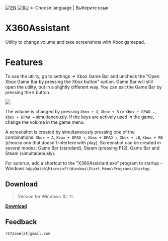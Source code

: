 [![EN](https://user-images.githubusercontent.com/9499881/33184537-7be87e86-d096-11e7-89bb-f3286f752bc6.png)](https://github.com/r57zone/X360Assistant/) 
[![RU](https://user-images.githubusercontent.com/9499881/27683795-5b0fbac6-5cd8-11e7-929c-057833e01fb1.png)](https://github.com/r57zone/X360Assistant/blob/master/README.RU.md)
← Choose language | Выберите язык

# X360Assistant
Utility to change volume and take screenshots with Xbox gamepad.

# Features
To use the utility, go to settings → Xbox Game Bar and uncheck the "Open Xbox Game Bar by pressing the Xbox button" option. Game Bar will still open the utility, but in a slightly different way. You can exit the Game Bar by pressing the `B` button.

![](https://github.com/r57zone/X360Assistant/assets/9499881/1c4fd0a0-0b3e-446e-ab20-94975ff067e3)

The volume is changed by pressing `Xbox + X`, `Xbox + B` or `Xbox + DPAD ←`, `Xbox + DPAD →` simultaneously. If the keys are actively used in the game, change the volume in the game menu.



A screenshot is created by simultaneously pressing one of the combinations: `Xbox + A`, `Xbox + DPAD ↑`, `Xbox + DPAD ↓`, `Xbox + LB`, `Xbox + RB` (choose one that doesn't interfere with play). Screenshot can be created in several modes: Game Bar (standard), Steam (pressing F12), Game Bar and Steam (simultaneously).



For autorun, add a shortcut to the "X360Assistant.exe" program to startup - Windows `%AppData%\Microsoft\Windows\Start Menu\Programs\Startup`.

## Download
>Version for Windows 10, 11.

**[Download](https://github.com/r57zone/X360Assistant/releases)**

## Feedback
`r57zone[at]gmail.com`